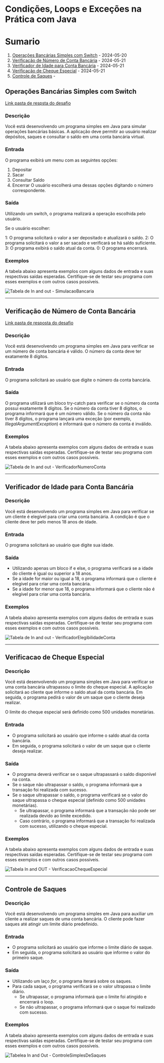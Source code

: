 # Condições, Loops e Exceções na Prática com Java

# Sumario


1. [Operações Bancárias Simples com Switch](#operações-bancárias-simples-com-switch) - 2024-05-20
1. [Verificação de Número de Conta Bancária](#verificação-de-número-de-conta-bancária) - 2024-05-21
1. [Verificador de Idade para Conta Bancária](#verificador-de-idade-para-conta-bancária) - 2024-05-21
1. [Verificação de Cheque Especial](#verificacao-de-cheque-especial) - 2024-05-21
1. [Controle de Saques](#controle-de-saques) - 



## Operações Bancárias Simples com Switch

[Link pasta de respsta do desafio](/src/simulacaoBancaria/)

### Descrição

Você está desenvolvendo um programa simples em Java para simular operações bancárias básicas. A aplicação deve permitir ao usuário realizar depósitos, saques e consultar o saldo em uma conta bancária virtual.

### Entrada

O programa exibirá um menu com as seguintes opções:

1. Depositar
2. Sacar
3. Consultar Saldo
4. Encerrar
O usuário escolherá uma dessas opções digitando o número correspondente.

### Saída

Utilizando um switch, o programa realizará a operação escolhida pelo usuário.

Se o usuário escolher:

1: O programa solicitará o valor a ser depositado e atualizará o saldo.
2: O programa solicitará o valor a ser sacado e verificará se há saldo suficiente.
3: O programa exibirá o saldo atual da conta.
0: O programa encerrará.

### Exemplos

A tabela abaixo apresenta exemplos com alguns dados de entrada e suas respectivas saídas esperadas. Certifique-se de testar seu programa com esses exemplos e com outros casos possíveis.

![Tabela de In and out - SimulacaoBancaria](./imgs/img_simulcaoBancaria.png)

---
## Verificação de Número de Conta Bancária

[Link pasta de resposta do desafio](/src/verificadorNumeroConta/)

### Descrição

Você está desenvolvendo um programa simples em Java para verificar se um número de conta bancária é válido. O número da conta deve ter exatamente 8 dígitos.

### Entrada

O programa solicitará ao usuário que digite o número da conta bancária.

### Saída
O programa utilizará um bloco try-catch para verificar se o número da conta possui exatamente 8 dígitos.
Se o número da conta tiver 8 dígitos, o programa informará que é um número válido.
Se o número da conta não tiver 8 dígitos, o programa lançará uma exceção (por exemplo, _IllegalArgumentException_) e informará que o número da conta é inválido.

### Exemplos
A tabela abaixo apresenta exemplos com alguns dados de entrada e suas respectivas saídas esperadas. Certifique-se de testar seu programa com esses exemplos e com outros casos possíveis.

![Tabela de In and out - VerificadorNumeroConta](./imgs/img_VerificadorNumeroConta.png)



---

## Verificador de Idade para Conta Bancária

### Descrição

Você está desenvolvendo um programa simples em Java para verificar se um cliente é elegível para criar uma conta bancária. A condição é que o cliente deve ter pelo menos 18 anos de idade.

### Entrada

O programa solicitará ao usuário que digite sua idade.

### Saída

- Utilizando apenas um bloco if e else, o programa verificará se a idade do cliente é igual ou superior a 18 anos.
- Se a idade for maior ou igual a 18, o programa informará que o cliente é elegível para criar uma conta bancária.
- Se a idade for menor que 18, o programa informará que o cliente não é elegível para criar uma conta bancária.

### Exemplos

A tabela abaixo apresenta exemplos com alguns dados de entrada e suas respectivas saídas esperadas. Certifique-se de testar seu programa com esses exemplos e com outros casos possíveis.

![Tabela de In and out - VerificadorElegibilidadeConta](./imgs/img_VerificadorElegibilidadeConta.png)


---

## Verificacao de Cheque Especial

### Descrição

Você está desenvolvendo um programa simples em Java para verificar se uma conta bancária ultrapassou o limite do cheque especial. A aplicação solicitará ao cliente que informe o saldo atual da conta bancária. Em seguida, o programa pedirá o valor de um saque que o cliente deseja realizar.

O limite do cheque especial será definido como 500 unidades monetárias.

### Entrada

- O programa solicitará ao usuário que informe o saldo atual da conta bancária.
- Em seguida, o programa solicitará o valor de um saque que o cliente deseja realizar.

### Saída

- O programa deverá verificar se o saque ultrapassará o saldo disponível na conta.
- Se o saque não ultrapassar o saldo, o programa informará que a transação foi realizada com sucesso.
- Se o saque ultrapassar o saldo, o programa verificará se o valor do saque ultrapassa o cheque especial (definido como 500 unidades monetárias).
    - Se ultrapassar, o programa informará que a transação não pode ser realizada devido ao limite excedido.
    - Caso contrário, o programa informará que a transação foi realizada com sucesso, utilizando o cheque especial.

### Exemplos

A tabela abaixo apresenta exemplos com alguns dados de entrada e suas respectivas saídas esperadas. Certifique-se de testar seu programa com esses exemplos e com outros casos possíveis.

![Tabela In and OUT - VerificacaoChequeEspecial](./imgs/img_VerificacaoChequeEspecial.png)

---

## Controle de Saques

### Descrição

Você está desenvolvendo um programa simples em Java para auxiliar um cliente a realizar saques de uma conta bancária. O cliente pode fazer saques até atingir um limite diário predefinido.

### Entrada

- O programa solicitará ao usuário que informe o limite diário de saque.
- Em seguida, o programa solicitará ao usuário que informe o valor do primeiro saque.

### Saída

- Utilizando um laço _for_, o programa iterará sobre os saques.
- Para cada saque, o programa verificará se o valor ultrapassa o limite diário.
    - Se ultrapassar, o programa informará que o limite foi atingido e encerrará o loop.
    - Se não ultrapassar, o programa informará que o saque foi realizado com sucesso.

### Exemplos

A tabela abaixo apresenta exemplos com alguns dados de entrada e suas respectivas saídas esperadas. Certifique-se de testar seu programa com esses exemplos e com outros casos possíveis.

![Tabelea In and Out - ControleSimplesDeSaques](./imgs/img_ControleSimplesDeSaques.png)
